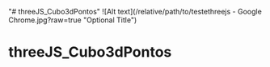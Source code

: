 "# threeJS_Cubo3dPontos" 
 ![Alt text](/relative/path/to/testethreejs - Google Chrome.jpg?raw=true "Optional Title")
# threeJS_Cubo3dPontos
